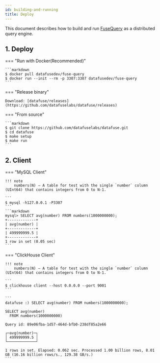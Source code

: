 ```yaml
---
id: building-and-running
title: Deploy
---
```


This document describes how to build and run [FuseQuery](https://github.com/datafuselabs/datafuse/tree/master/fusequery) as a distributed query engine.


## 1. Deploy

=== "Run with Docker(Recommended)"

    ```markdown
    $ docker pull datafusedev/fuse-query
    $ docker run --init --rm -p 3307:3307 datafusedev/fuse-query
    ```

=== "Release binary"

    Download: [datafuse/releases](https://github.com/datafuselabs/datafuse/releases)

=== "From source"

    ```markdown
    $ git clone https://github.com/datafuselabs/datafuse.git
    $ cd datafuse
    $ make setup
    $ make run
    ```


## 2. Client

=== "MySQL Client"

    !!! note
        numbers(N) – A table for test with the single `number` column (UInt64) that contains integers from 0 to N-1.

    ```
    $ mysql -h127.0.0.1 -P3307
    ```
    ```markdown
    mysql> SELECT avg(number) FROM numbers(1000000000);
    +-------------+
    | avg(number) |
    +-------------+
    | 499999999.5 |
    +-------------+
    1 row in set (0.05 sec)
    ```

=== "ClickHouse Client"

    !!! note
        numbers(N) – A table for test with the single `number` column (UInt64) that contains integers from 0 to N-1.

    ```
    $ clickhouse client --host 0.0.0.0 --port 9001
    ```

    ```
    datafuse :) SELECT avg(number) FROM numbers(1000000000);

    SELECT avg(number)
      FROM numbers(1000000000)

    Query id: 89e06fba-1d57-464d-bfb0-238df85a2e66

    ┌─avg(number)─┐
    │ 499999999.5 │
    └─────────────┘

    1 rows in set. Elapsed: 0.062 sec. Processed 1.00 billion rows, 8.01 GB (16.16 billion rows/s., 129.38 GB/s.)
    ```
